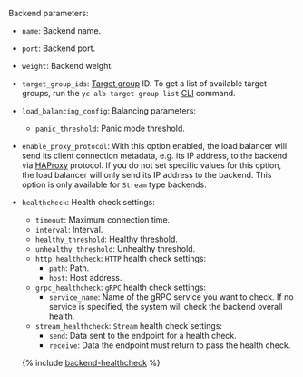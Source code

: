 Backend parameters:
* `name`: Backend name.
* `port`: Backend port.
* `weight`: Backend weight.
* `target_group_ids`: [Target group](../../application-load-balancer/concepts/target-group.md) ID. To get a list of available target groups, run the `yc alb target-group list` [CLI](../../cli/) command.
* `load_balancing_config`: Balancing parameters:
  * `panic_threshold`: Panic mode threshold.
* `enable_proxy_protocol`: With this option enabled, the load balancer will send its client connection metadata, e.g. its IP address, to the backend via [HAProxy](https://www.haproxy.org/download/1.9/doc/proxy-protocol.txt) protocol. If you do not set specific values for this option, the load balancer will only send its IP address to the backend. This option is only available for `Stream` type backends.
* `healthcheck`: Health check settings:
  * `timeout`: Maximum connection time.
  * `interval`: Interval.
  * `healthy_threshold`: Healthy threshold.
  * `unhealthy_threshold`: Unhealthy threshold.
  * `http_healthcheck`: `HTTP` health check settings:
    * `path`: Path.
    * `host`: Host address.
  * `grpc_healthcheck`: `gRPC` health check settings:
    * `service_name`: Name of the gRPC service you want to check. If no service is specified, the system will check the backend overall health.
  * `stream_healthcheck`: `Stream` health check settings:
    * `send`: Data sent to the endpoint for a health check.
    * `receive`: Data the endpoint must return to pass the health check.

  {% include [backend-healthcheck](./backend-healthcheck.md) %}